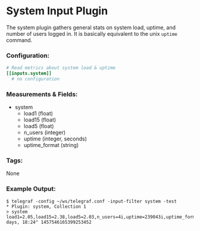 # System Input Plugin

The system plugin gathers general stats on system load, uptime,
and number of users logged in. It is basically equivalent
to the unix `uptime` command.

### Configuration:

```toml
# Read metrics about system load & uptime
[[inputs.system]]
  # no configuration
```

### Measurements & Fields:

- system
    - load1 (float)
    - load15 (float)
    - load5 (float)
    - n_users (integer)
    - uptime (integer, seconds)
    - uptime_format (string)

### Tags:

None

### Example Output:

```
$ telegraf -config ~/ws/telegraf.conf -input-filter system -test
* Plugin: system, Collection 1
> system load1=2.05,load15=2.38,load5=2.03,n_users=4i,uptime=239043i,uptime_format="2 days, 18:24" 1457546165399253452
```
